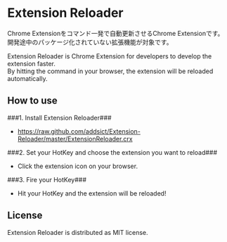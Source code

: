 Extension Reloader
====================
Chrome Extensionをコマンド一発で自動更新させるChrome Extensionです。  
開発途中のパッケージ化されていない拡張機能が対象です。

Extension Reloader is Chrome Extension for developers to develop the extension faster.  
By hitting the command in your browser, the extension will be reloaded automatically.

How to use
-------------------------------
###1. Install Extension Reloader###
+ https://raw.github.com/addsict/Extension-Reloader/master/ExtensionReloader.crx

###2. Set your HotKey and choose the extension you want to reload###
+ Click the extension icon on your browser.

###3. Fire your HotKey###
+ Hit your HotKey and the extension will be reloaded!

License
-------------------------------
Extension Reloader is distributed as MIT license.
